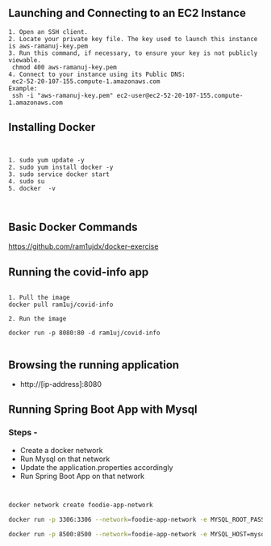 ## Launching and Connecting to an EC2 Instance

```text
1. Open an SSH client.
2. Locate your private key file. The key used to launch this instance is aws-ramanuj-key.pem
3. Run this command, if necessary, to ensure your key is not publicly viewable.
 chmod 400 aws-ramanuj-key.pem
4. Connect to your instance using its Public DNS:
 ec2-52-20-107-155.compute-1.amazonaws.com
Example:
 ssh -i "aws-ramanuj-key.pem" ec2-user@ec2-52-20-107-155.compute-1.amazonaws.com

```

## Installing Docker

```text


1. sudo yum update -y
2. sudo yum install docker -y
3. sudo service docker start
4. sudo su
5. docker  -v



```

## Basic Docker Commands

https://github.com/ram1ujdx/docker-exercise

## Running the covid-info app

```text

1. Pull the image
docker pull ram1uj/covid-info

2. Run the image

docker run -p 8080:80 -d ram1uj/covid-info


```

## Browsing the running application

* http://[ip-address]:8080

## Running Spring Boot App with Mysql

### Steps -

* Create a docker network
* Run Mysql on that network
* Update the application.properties accordingly
* Run Spring Boot App on that network

```bash


docker network create foodie-app-network

docker run -p 3306:3306 --network=foodie-app-network -e MYSQL_ROOT_PASSWORD=password -e MYSQL_DATABASE=cg_db -d --name mysql mysql

docker run -p 8500:8500 --network=foodie-app-network -e MYSQL_HOST=mysql -e MYSQL_PORT=3306 -e MYSQL_DATABASE=cg_db -e MYSQL_USER=root -e MYSQL_PASSWORD=password -d --name foodie-app foodie-app

```
